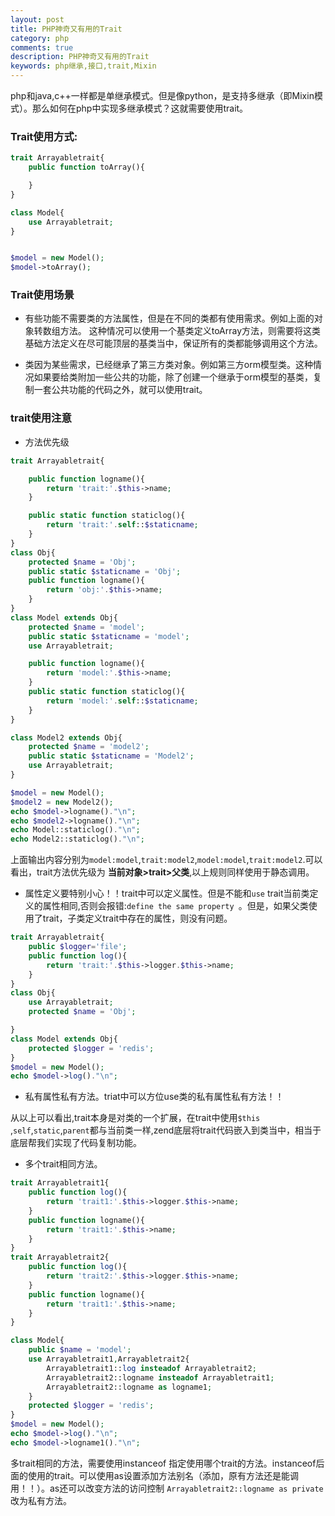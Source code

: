 ```yaml
---
layout: post
title: PHP神奇又有用的Trait
category: php
comments: true
description: PHP神奇又有用的Trait
keywords: php继承,接口,trait,Mixin
---
```


php和java,c++一样都是单继承模式。但是像python，是支持多继承（即Mixin模式）。那么如何在php中实现多继承模式？这就需要使用trait。

### Trait使用方式:

```php
trait Arrayabletrait{
	public function toArray(){

	}
}

class Model{
	use Arrayabletrait;
}


$model = new Model();
$model->toArray();

```

### Trait使用场景

*	有些功能不需要类的方法属性，但是在不同的类都有使用需求。例如上面的对象转数组方法。
	这种情况可以使用一个基类定义toArray方法，则需要将这类基础方法定义在尽可能顶层的基类当中，保证所有的类都能够调用这个方法。

*	类因为某些需求，已经继承了第三方类对象。例如第三方orm模型类。这种情况如果要给类附加一些公共的功能，除了创建一个继承于orm模型的基类，复制一套公共功能的代码之外，就可以使用trait。

<!-- more -->

### trait使用注意

*	方法优先级

```php
trait Arrayabletrait{

	public function logname(){
		return 'trait:'.$this->name;
	}

	public static function staticlog(){
		return 'trait:'.self::$staticname;
	}
}
class Obj{
	protected $name = 'Obj';
	public static $staticname = 'Obj';
	public function logname(){
		return 'obj:'.$this->name;
	}
}
class Model extends Obj{
	protected $name = 'model';
	public static $staticname = 'model';
	use Arrayabletrait;

	public function logname(){
		return 'model:'.$this->name;
	}
	public static function staticlog(){
		return 'model:'.self::$staticname;
	}
}

class Model2 extends Obj{
	protected $name = 'model2';
	public static $staticname = 'Model2';
	use Arrayabletrait;
}

$model = new Model();
$model2 = new Model2();
echo $model->logname()."\n";
echo $model2->logname()."\n";
echo Model::staticlog()."\n";
echo Model2::staticlog()."\n";
```
上面输出内容分别为```model:model```,```trait:model2```,```model:model```,```trait:model2```.可以看出，trait方法优先级为 **当前对象>trait>父类**,以上规则同样使用于静态调用。


*	属性定义要特别小心！！trait中可以定义属性。但是不能和```use``` trait当前类定义的属性相同,否则会报错:``define the same property ``。但是，如果父类使用了trait，子类定义trait中存在的属性，则没有问题。

```php
trait Arrayabletrait{
	public $logger='file';
	public function log(){
		return 'trait:'.$this->logger.$this->name;
	}
}
class Obj{
	use Arrayabletrait;
	protected $name = 'Obj';

}
class Model extends Obj{
	protected $logger = 'redis';
}
$model = new Model();
echo $model->log()."\n";

```
*	私有属性私有方法。triat中可以方位use类的私有属性私有方法！！

从以上可以看出,trait本身是对类的一个扩展，在trait中使用``$this`` ,``self``,``static``,``parent``都与当前类一样,zend底层将trait代码嵌入到类当中，相当于底层帮我们实现了代码复制功能。

*	多个trait相同方法。

```php
trait Arrayabletrait1{
	public function log(){
		return 'trait1:'.$this->logger.$this->name;
	}
	public function logname(){
		return 'trait1:'.$this->name;
	}
}
trait Arrayabletrait2{
	public function log(){
		return 'trait2:'.$this->logger.$this->name;
	}
	public function logname(){
		return 'trait1:'.$this->name;
	}
}

class Model{
	public $name = 'model';
	use Arrayabletrait1,Arrayabletrait2{
		Arrayabletrait1::log insteadof Arrayabletrait2;
		Arrayabletrait2::logname insteadof Arrayabletrait1;
		Arrayabletrait2::logname as logname1;
	}
	protected $logger = 'redis';
}
$model = new Model();
echo $model->log()."\n";
echo $model->logname1()."\n";

```

多trait相同的方法，需要使用instanceof 指定使用哪个trait的方法。instanceof后面的使用的trait。可以使用as设置添加方法别名（添加，原有方法还是能调用！！）。as还可以改变方法的访问控制
```Arrayabletrait2::logname as private```改为私有方法。











